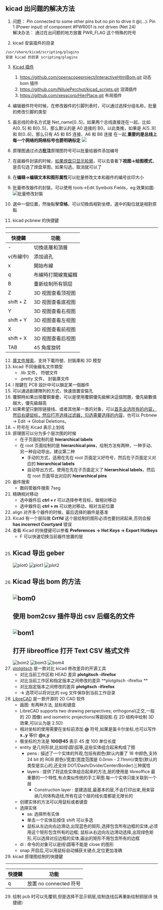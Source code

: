 ## kicad 出问题的解决方法

1. 问题：
Pin connected to some other pins but no pin to drive it
@(...): Pin 1 (Power input) of component #PWR001 is not driven (Net 24)  
解决办法：
通过在出问题的地方放置 PWR_FLAG 这个特殊的符号

2. kicad 安装插件的目录
```
/usr/share/kicad/scripting/plugins
安装 kicad 的目录 scripting/plugins
```

3. [Kicad 插件](https://github.com/xesscorp/kicad-3rd-party-tools.git)
	1. https://github.com/openscopeproject/InteractiveHtmlBom.git 动态 bom 插件
	2. https://github.com/NilujePerchut/kicad_scripts.git 泪滴插件
	3. https://github.com/xesscorp/HierPlace.git 布局插件

4. 编辑器件符号时候，在修改器件的引脚列表时，可以通过选择分组名称，批量的修改引脚的类型
5. 画总线的命名方式是 Net_name[0..5]，如果两个总线直接连在一起，比如 A[0..5] 和 B[0..5]，那么默认的是 A0 连接的 B0，以此类推，如果是 A[5..9] 和 B[0..6]，那么只有 A5 和 B5 连接、A6 和 B6 连接 在一起,**重要的是总线上每一个网络的网络标号也要明确标定**
![](figures/bus.jpg)
6. 原理图通过点选**批注**原理图符号可以批量给器件添加编号
7. 在画器件封装的时候，[如果焊盘只显示轮廓](https://gitee.com/KiCAD-CN/kicad-cn-forum/issues/I1JQ0U)，可以去查看下**视图->绘图模式**，是否勾选了焊盘草图，如果勾选，取消就可以了
8. 在**编辑->编辑文本和图形属性**可以批量修改文本和器件的编号丝印大小
9. 批量修改器件的封裝，可以使用 tools->Edit Symbols Fields，eg:效果如圖: ![批量修改封裝](figures/modify_footprint.png)
10. 選中一個位置，然後點擊**空格**，可以切換爲相對坐標，選中的點位就是相對原點
11. kicad pcbnew 的快捷鍵
---
|快捷鍵|功能|
|---|---|
|-|切換底層和頂層|
|v(布線中)|添加過孔|
|x|開始布線|
|q|布線時打開線寬編輯|
|B|重新绘制所有铜层|
|Z|3D 视图查看顶视图|
|shift + Z|3D 视图查看底视图|
|Y|3D 视图查看右视图|
|shift + Y|3D 视图查看左视图|
|X|3D 视图查看前视图|
|shift + X|3D 视图查看后视图|
|TAB|45 角度旋转|
12. [庫文件搜索](https://componentsearchengine.com)，支持下載符號、封裝庫和 3D 模型
13. kicad 不同後綴名文件類型
	* .lib 文件， 符號文件
	* .pretty 文件， 封裝庫文件
14. l 按鍵在 PCB 設計中可以鎖定某一個器件
15. 可以通過創建陣列的方式，快速放置安裝孔
16. 覆銅時如果出現覆銅重疊，可以是使用覆銅優先級解決這個問題，優先級數值越大，優先級越高
17. 如果希望只删除链接线、或者其他某一类的对象，可以[首先全选所有的内容，然后右键鼠标，然后打开选择过滤器，勾选需要选择的内容](https://forum.kicad.info/t/how-to-delete-all-tracks-in-pcbnew/27844)，也可以 Pcbnew -> Edit -> Global Deletions。
18. ~ 符号在 Kicad 表示上划线
19. 原理图可以分为多个层次图的时候
    * 在子页面绘制的是 **hierarchical labels**
	* 在 root 页面绘制的是 **hierarchical pins**，绘制方法有两种，一种手动、另一种自动导出，建议第二种
		* 手动的方式，适用在先在 root 页面定义好符号，然后在子页面定义对应的 **hierarchical labels**
		* 自动导出方式，使用在先在子页面定义了 **hierarchical labels**，然后在 root 页面导出对应的 **hierarchical pins**
20. 器件搜索
	* 数码管器件搜索 7seg
21. 精确相对移动
	* 选中器件后 **ctrl + r** 可以选择参考目标，做相对移动
	* 选中器件后 **ctrl + m** 可以绝对移动，相对当前位置
22. align 对齐多个器件的时候，最后选择的器件是基准
23. Kicad 有一个层叫做 **CrtYd** 这个层绘制的图形必须也要封闭起来,否则会报 **has incorrect Courtyard** 错误
24. 查看 Kicad 的快捷键可以参看 **Preferences -> Hot Keys -> Export Hotkeys**
    * F 可以快速切换当前器件放置的层
25. Kicad 导出 geber
    ---
	![plot0](figures/plot0.png)
	![plot1](figures/plot1.png)
	![plot2](figures/plot2.png)
26. Kicad 导出 bom 的方法
	---
	![bom0](figures/bom0.png)
	---
	使用 bom2csv 插件导出 **csv 后缀名**的文件
    ---
	![bom1](figures/bom1.png)
	---
	打开 libreoffice 打开 Text CSV 格式文件
	---
	![bom2](figures/bom2.png)
	![bom3](figures/bom3.png)
	![bom4](figures/bom4.png)
27. [plotgitsch](https://github.com/jnavila/plotkicadsch) 是一款对比 kicad 修改差异的开源工具
	* 对比当前工作区和 HEAD 差异 **plotgitsch -ifirefox**
	* 对比当前工作区和指定版本之间修改的差异 **plotgitsch -ifirefox <rev1> **
	* 对比指定版本之间修改的差异 **plotgitsch -ifirefox <rev1> <rev2>**
	* -k 选项可以将对比的 svg 文件保存到当前工作目录
28. [LibreCAD](https://wiki.librecad.org/index.php?title=LibreCAD_Brief_Overview) 是一款开源的 2D CAD 软件
	* 画图: 有两种方法, 鼠标和键盘
	* LibreCAD supports two drawing perspectives; orthogonal(正交,一般的 2D 图像) and isometric projections(等距投影.在 2D 结构中绘制 3D 效果,可以认为是 2.5D)
	* 相对坐标的使用需要在坐标前添加 **@** 符号,如果是笛卡尔坐标,也可以写作 **x..y** 等价 **@x,y**
	* 极坐标的方法是 **100@45** 表示 45 度 100 单位长度
	* entity 是几何形状,比如线\圆\弧等,这些实体组合起来构成了图
		* pens : 描述了一个实体的外观,包括有颜色(默认内置了 16 中颜色,支持 24 bit 的 RGB 颜色)/宽度(宽度范围是 0.0mm - 2.11mm)/类型(默认的类型是实心的,还支持 DOT/Dash/Divide/Center/Border)三种属性
		* layers : 提供了将这些实体组合起来的方法,层的使用是 libreoffice 最重要的一个特性,有点类似传统的手工草图.每一个实体只能关联到一个层
			* Construction layer : 是建造层,最基本的层,不会打印出来,用来容纳几何体构造线,所有在这个层的线长度都是无限长的
	* 创建实体的方法可以用鼠标或者键盘
	* 选择实体
		* sa: 选择所有实体
		* 单击一个实体后按住 shift 可以多选
		* 鼠标从左边向右边滑动,出现蓝色的矩形,选择包含所有边框的实体,必须用这个矩形包含所有的边框; 鼠标从右边向左边滑动选择,出现绿色矩形,可以选择对应边框的实体,画出的矩形不用包含所有的边框
	* di : 命令的对象可以是线\圆等不能是 close 的图形
	* snap 开启后,可以用鼠标自动捕获关键点,定位更加准确
28. kicad 原理图绘制的快捷鍵
---
|快捷鍵|功能|
|---|---|
|q|放置 no connected 符号|
29. 绘制 pcb 时可以先覆铜,但是选择不显示铜层,绘制连线后再重新绘制铜层(B 快捷键)

